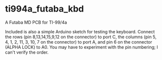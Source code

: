 # ti994a_futaba_kbd
A Futaba MD PCB for TI-99/4a

Included is also a simple Arduino sketch for testing the keyboard. Connect the rows (pin 8,13,14,15,9,12 on the connector) to port C, the columns (pin 5, 4, 1, 2, 11, 3, 10, 7 on the connector) to port A, and pin 6 on the connector (ALPHA LOCK) to A0. You may have to experiment with the pin numbering; I can't verify the order.
